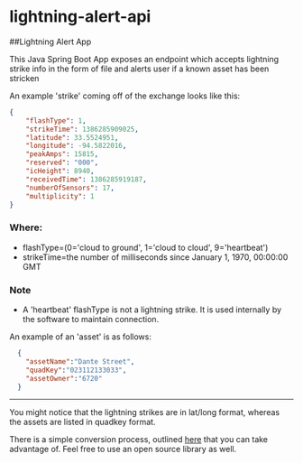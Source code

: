# lightning-alert-api
##Lightning Alert App

This Java Spring Boot App exposes an endpoint which accepts lightning strike info in the form of file and alerts user if a known asset has been stricken

An example 'strike' coming off of the exchange looks like this:

```json
{
    "flashType": 1,
    "strikeTime": 1386285909025,
    "latitude": 33.5524951,
    "longitude": -94.5822016,
    "peakAmps": 15815,
    "reserved": "000",
    "icHeight": 8940,
    "receivedTime": 1386285919187,
    "numberOfSensors": 17,
    "multiplicity": 1
}
```

### Where:

- flashType=(0='cloud to ground', 1='cloud to cloud', 9='heartbeat')
- strikeTime=the number of milliseconds since January 1, 1970, 00:00:00 GMT

### Note

- A 'heartbeat' flashType is not a lightning strike. It is used internally by the software to maintain connection.

An example of an 'asset' is as follows:

```json
  {
    "assetName":"Dante Street",
    "quadKey":"023112133033",
    "assetOwner":"6720"
  }
```

---

You might notice that the lightning strikes are in lat/long format, whereas the assets are listed in quadkey format.

There is a simple conversion process, outlined [here](http://msdn.microsoft.com/en-us/library/bb259689.aspx) that you can take advantage of. Feel free to use an open source library as well.

